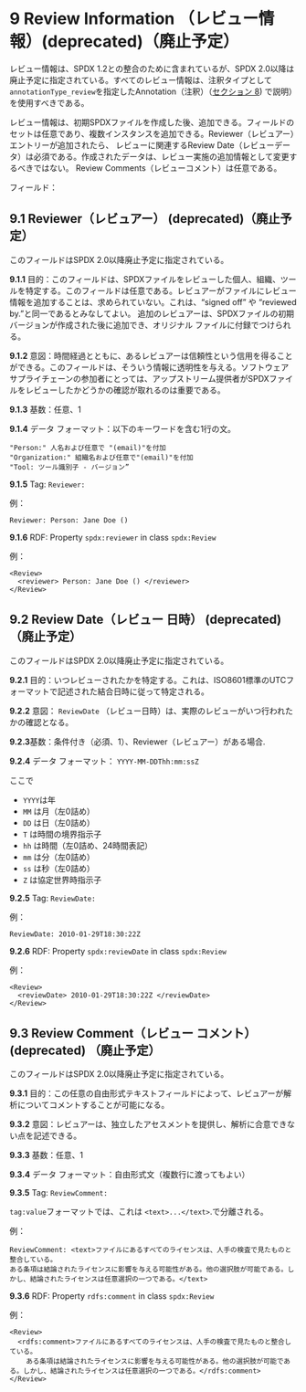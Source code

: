 ﻿# 9 Review Information （レビュー情報）(deprecated)（廃止予定）

レビュー情報は、SPDX 1.2との整合のために含まれているが、SPDX 2.0以降は廃止予定に指定されている。すべてのレビュー情報は、注釈タイプとして`annotationType_review`を指定したAnnotation（注釈）（[セクション 8](./8-annotations.md)) で説明）を使用すべきである。

レビュー情報は、初期SPDXファイルを作成した後、追加できる。フィールドのセットは任意であり、複数インスタンスを追加できる。Reviewer（レビュアー）エントリーが追加されたら、 レビューに関連するReview Date（レビューデータ）は必須である。作成されたデータは、レビュー実施の追加情報として変更するべきではない。 Review Comments（レビューコメント）は任意である。

フィールド：

## 9.1 Reviewer（レビュアー） (deprecated)（廃止予定） <a name="9.1"></a>

このフィールドはSPDX 2.0以降廃止予定に指定されている。

**9.1.1** 目的：このフィールドは、SPDXファイルをレビューした個人、組織、ツールを特定する。このフィールドは任意である。レビュアーがファイルにレビュー情報を追加することは、求められていない。これは、“signed off” や “reviewed by.”と同一であるとみなしてよい。 追加のレビュアーは、SPDXファイルの初期バージョンが作成された後に追加でき、オリジナル ファイルに付録でつけられる。

**9.1.2** 意図：時間経過とともに、あるレビュアーは信頼性という信用を得ることができる。このフィールドは、そういう情報に透明性を与える。ソフトウェア サプライチェーンの参加者にとっては、アップストリーム提供者がSPDXファイルをレビューしたかどうかの確認が取れるのは重要である。

**9.1.3** 基数：任意、1

**9.1.4** データ フォーマット：以下のキーワードを含む1行の文。

    "Person:" 人名および任意で "(email)"を付加
    "Organization:" 組織名および任意で"(email)"を付加
    "Tool: ツール識別子 - バージョン”

**9.1.5** Tag: `Reviewer:`

例：

    Reviewer: Person: Jane Doe ()

**9.1.6** RDF: Property `spdx:reviewer` in class `spdx:Review`

例：

    <Review>
      <reviewer> Person: Jane Doe () </reviewer>
    </Review>

## 9.2 Review Date（レビュー 日時） (deprecated)（廃止予定） <a name="9.2"></a>

このフィールドはSPDX 2.0以降廃止予定に指定されている。

**9.2.1** 目的：いつレビューされたかを特定する。これは、ISO8601標準のUTCフォーマットで記述された結合日時に従って特定される。

**9.2.2** 意図： `ReviewDate` （レビュー日時）は、実際のレビューがいつ行われたかの確認となる。

**9.2.3**基数：条件付き（必須、1）、Reviewer（レビュアー）がある場合.

**9.2.4** データ フォーマット： `YYYY-MM-DDThh:mm:ssZ`

ここで

* `YYYY`は年
* `MM` は月（左0詰め）
* `DD` は日（左0詰め）
* `T` は時間の境界指示子
* `hh` は時間（左0詰め、24時間表記）
* `mm` は分（左0詰め）
* `ss`  は秒（左0詰め）
* `Z` は協定世界時指示子

**9.2.5** Tag: `ReviewDate:`

例：

    ReviewDate: 2010-01-29T18:30:22Z

**9.2.6** RDF: Property `spdx:reviewDate` in class `spdx:Review`

例：

    <Review>
      <reviewDate> 2010-01-29T18:30:22Z </reviewDate>
    </Review>

## 9.3 Review Comment（レビュー コメント） (deprecated) （廃止予定）<a name="9.3"></a>

このフィールドはSPDX 2.0以降廃止予定に指定されている。

**9.3.1** 目的：この任意の自由形式テキストフィールドによって、レビュアーが解析についてコメントすることが可能になる。

**9.3.2** 意図：レビュアーは、独立したアセスメントを提供し、解析に合意できない点を記述できる。

**9.3.3** 基数：任意、1

**9.3.4** データ フォーマット：自由形式文（複数行に渡ってもよい）

**9.3.5** Tag: `ReviewComment:`

`tag:value`フォーマットでは、これは `<text>...</text>`.で分離される。

例：

    ReviewComment: <text>ファイルにあるすべてのライセンスは、人手の検査で見たものと整合している。
    ある条項は結論されたライセンスに影響を与える可能性がある。他の選択肢が可能である。しかし、結論されたライセンスは任意選択の一つである。</text>

**9.3.6** RDF: Property `rdfs:comment` in class `spdx:Review`

例：

    <Review>
      <rdfs:comment>ファイルにあるすべてのライセンスは、人手の検査で見たものと整合している。
        ある条項は結論されたライセンスに影響を与える可能性がある。他の選択肢が可能である。しかし、結論されたライセンスは任意選択の一つである。</rdfs:comment>
    </Review>